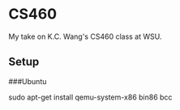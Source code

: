 CS460
=====

My take on K.C. Wang's CS460 class at WSU.

Setup
-----

###Ubuntu

sudo apt-get install qemu-system-x86 bin86 bcc
